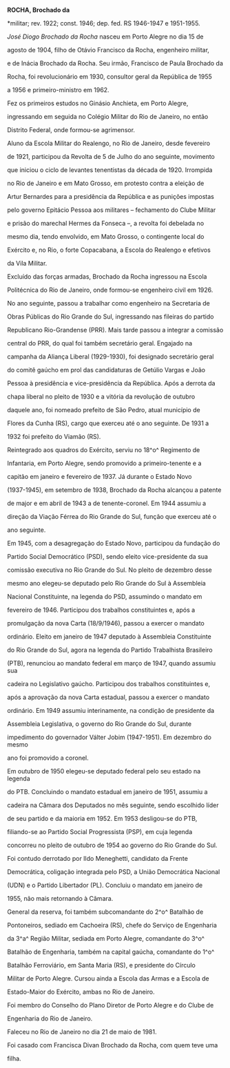 **ROCHA, Brochado da**



\*militar; rev. 1922; const. 1946; dep. fed. RS 1946-1947 e 1951-1955.



*José Diogo Brochado da Rocha* nasceu em Porto Alegre no dia 15 de

agosto de 1904, filho de Otávio Francisco da Rocha, engenheiro militar,

e de Inácia Brochado da Rocha. Seu irmão, Francisco de Paula Brochado da

Rocha, foi revolucionário em 1930, consultor geral da República de 1955

a 1956 e primeiro-ministro em 1962.



Fez os primeiros estudos no Ginásio Anchieta, em Porto Alegre,

ingressando em seguida no Colégio Militar do Rio de Janeiro, no então

Distrito Federal, onde formou-se agrimensor.



Aluno da Escola Militar do Realengo, no Rio de Janeiro, desde fevereiro

de 1921, participou da Revolta de 5 de Julho do ano seguinte, movimento

que iniciou o ciclo de levantes tenentistas da década de 1920. Irrompida

no Rio de Janeiro e em Mato Grosso, em protesto contra a eleição de

Artur Bernardes para a presidência da República e as punições impostas

pelo governo Epitácio Pessoa aos militares – fechamento do Clube Militar

e prisão do marechal Hermes da Fonseca –, a revolta foi debelada no

mesmo dia, tendo envolvido, em Mato Grosso, o contingente local do

Exército e, no Rio, o forte Copacabana, a Escola do Realengo e efetivos

da Vila Militar.



Excluído das forças armadas, Brochado da Rocha ingressou na Escola

Politécnica do Rio de Janeiro, onde formou-se engenheiro civil em 1926.

No ano seguinte, passou a trabalhar como engenheiro na Secretaria de

Obras Públicas do Rio Grande do Sul, ingressando nas fileiras do partido

Republicano Rio-Grandense (PRR). Mais tarde passou a integrar a comissão

central do PRR, do qual foi também secretário geral. Engajado na

campanha da Aliança Liberal (1929-1930), foi designado secretário geral

do comitê gaúcho em prol das candidaturas de Getúlio Vargas e João

Pessoa à presidência e vice-presidência da República. Após a derrota da

chapa liberal no pleito de 1930 e a vitória da revolução de outubro

daquele ano, foi nomeado prefeito de São Pedro, atual município de

Flores da Cunha (RS), cargo que exerceu até o ano seguinte. De 1931 a

1932 foi prefeito do Viamão (RS).



Reintegrado aos quadros do Exército, serviu no 18^o^ Regimento de

Infantaria, em Porto Alegre, sendo promovido a primeiro-tenente e a

capitão em janeiro e fevereiro de 1937. Já durante o Estado Novo

(1937-1945), em setembro de 1938, Brochado da Rocha alcançou a patente

de major e em abril de 1943 a de tenente-coronel. Em 1944 assumiu a

direção da Viação Férrea do Rio Grande do Sul, função que exerceu até o

ano seguinte.



Em 1945, com a desagregação do Estado Novo, participou da fundação do

Partido Social Democrático (PSD), sendo eleito vice-presidente da sua

comissão executiva no Rio Grande do Sul. No pleito de dezembro desse

mesmo ano elegeu-se deputado pelo Rio Grande do Sul à Assembleia

Nacional Constituinte, na legenda do PSD, assumindo o mandato em

fevereiro de 1946. Participou dos trabalhos constituintes e, após a

promulgação da nova Carta (18/9/1946), passou a exercer o mandato

ordinário. Eleito em janeiro de 1947 deputado à Assembleia Constituinte

do Rio Grande do Sul, agora na legenda do Partido Trabalhista Brasileiro

(PTB), renunciou ao mandato federal em março de 1947, quando assumiu sua

cadeira no Legislativo gaúcho. Participou dos trabalhos constituintes e,

após a aprovação da nova Carta estadual, passou a exercer o mandato

ordinário. Em 1949 assumiu interinamente, na condição de presidente da

Assembleia Legislativa, o governo do Rio Grande do Sul, durante

impedimento do governador Válter Jobim (1947-1951). Em dezembro do mesmo

ano foi promovido a coronel.



Em outubro de 1950 elegeu-se deputado federal pelo seu estado na legenda

do PTB. Concluindo o mandato estadual em janeiro de 1951, assumiu a

cadeira na Câmara dos Deputados no mês seguinte, sendo escolhido líder

de seu partido e da maioria em 1952. Em 1953 desligou-se do PTB,

filiando-se ao Partido Social Progressista (PSP), em cuja legenda

concorreu no pleito de outubro de 1954 ao governo do Rio Grande do Sul.

Foi contudo derrotado por Ildo Meneghetti, candidato da Frente

Democrática, coligação integrada pelo PSD, a União Democrática Nacional

(UDN) e o Partido Libertador (PL). Concluiu o mandato em janeiro de

1955, não mais retornando à Câmara.



General da reserva, foi também subcomandante do 2^o^ Batalhão de

Pontoneiros, sediado em Cachoeira (RS), chefe do Serviço de Engenharia

da 3^a^ Região Militar, sediada em Porto Alegre, comandante do 3^o^

Batalhão de Engenharia, também na capital gaúcha, comandante do 1^o^

Batalhão Ferroviário, em Santa Maria (RS), e presidente do Círculo

Militar de Porto Alegre. Cursou ainda a Escola das Armas e a Escola de

Estado-Maior do Exército, ambas no Rio de Janeiro.



Foi membro do Conselho do Plano Diretor de Porto Alegre e do Clube de

Engenharia do Rio de Janeiro.



Faleceu no Rio de Janeiro no dia 21 de maio de 1981.



Foi casado com Francisca Divan Brochado da Rocha, com quem teve uma

filha.




